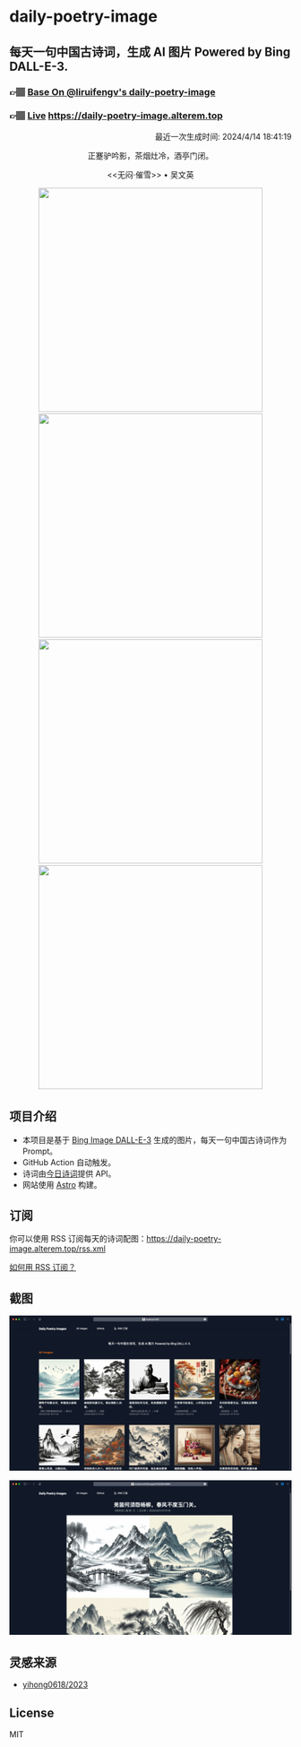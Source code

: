 
# daily-poetry-image

## 每天一句中国古诗词，生成 AI 图片 Powered by Bing DALL-E-3.

### 👉🏽 [Base On @liruifengv's daily-poetry-image](https://github.com/liruifengv/daily-poetry-image)

### 👉🏽 [Live](https://daily-poetry-image.alterem.top/) https://daily-poetry-image.alterem.top

<p align="right">
  最近一次生成时间: 2024/4/14 18:41:19
</p>
<p align="center">
正蹇驴吟影，茶烟灶冷，酒亭门闭。
</p>
<p align="center">
<<无闷·催雪>> • 吴文英
</p>
<p align="center">
<img src="https://tse1.mm.bing.net/th/id/OIG1.LWHr5EDNmzbj7xvFBmNp" height="400" width="400" />
<img src="https://tse3.mm.bing.net/th/id/OIG1.rkM9ht29FwgBJegT6Umz" height="400" width="400" />
<img src="https://tse1.mm.bing.net/th/id/OIG1.TT102YjuECGPLAzlQ6lp" height="400" width="400" />
<img src="https://tse3.mm.bing.net/th/id/OIG1.GrKVrnlI6Q.dHxwDkuNM" height="400" width="400" />
</p>

## 项目介绍

-   本项目是基于 [Bing Image DALL-E-3](https://www.bing.com/images/create) 生成的图片，每天一句中国古诗词作为 Prompt。
-   GitHub Action 自动触发。
-   诗词由[今日诗词](https://www.jinrishici.com/)提供 API。
-   网站使用 [Astro](https://astro.build) 构建。

## 订阅

你可以使用 RSS 订阅每天的诗词配图：https://daily-poetry-image.alterem.top/rss.xml

[如何用 RSS 订阅？](https://zhuanlan.zhihu.com/p/55026716)

## 截图

![图片列表](./screenshots/Snipaste_2023-12-28_21-00-26.png)

![图片详情](./screenshots/Snipaste_2023-12-28_21-00-53.png)

## 灵感来源

-   [yihong0618/2023](https://github.com/yihong0618/2023)

## License

MIT
